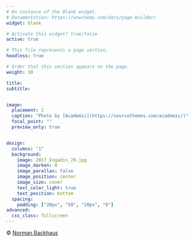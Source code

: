 ```yaml
---
# An instance of the Blank widget.
# Documentation: https://wowchemy.com/docs/page-builder/
widget: blank

# Activate this widget? true/false
active: true

# This file represents a page section.
headless: true

# Order that this section appears on the page.
weight: 30

title:
subtitle:


image:
  placement: 1
  caption: "Photo by [Academic](https://sourcethemes.com/academic/)"
  focal_point: ""
  preview_only: true


design:
  columns: "1"
  background:
    image: 2017_Engadin_29.jpg
    image_darken: 0
    image_parallax: false
    image_position: center
    image_size: cover
    text_color_light: true
    text_position: bottom
  spacing:
    padding: ["20px", "50", "20px", "0"]
advanced:
  css_class: fullscreen
---
```


© [Norman Backhaus](https://normanbackhaus.myportfolio.com/)
